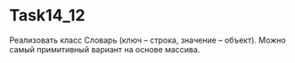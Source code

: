 # Task14_12
Реализовать класс Словарь (ключ – строка, значение – объект). Можно самый 
примитивный вариант на основе массива.
